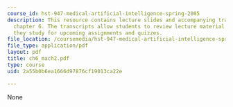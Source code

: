 ```yaml
---
course_id: hst-947-medical-artificial-intelligence-spring-2005
description: This resource contains lecture slides and accompanying transcripts for
  chapter 6. The transcripts allow students to review lecture material in detail as
  they study for upcoming assignments and quizzes.
file_location: /coursemedia/hst-947-medical-artificial-intelligence-spring-2005/2a55b0b6ea1666d97876cf19013ca22e_ch6_mach2.pdf
file_type: application/pdf
layout: pdf
title: ch6_mach2.pdf
type: course
uid: 2a55b0b6ea1666d97876cf19013ca22e

---
```

None